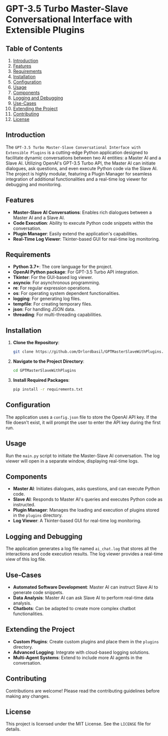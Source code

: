 # GPT-3.5 Turbo Master-Slave Conversational Interface with Extensible Plugins

## Table of Contents

1. [Introduction](#introduction)
2. [Features](#features)
3. [Requirements](#requirements)
4. [Installation](#installation)
5. [Configuration](#configuration)
6. [Usage](#usage)
7. [Components](#components)
8. [Logging and Debugging](#logging-and-debugging)
9. [Use-Cases](#use-cases)
10. [Extending the Project](#extending-the-project)
11. [Contributing](#contributing)
12. [License](#license)

## Introduction

The `GPT-3.5 Turbo Master-Slave Conversational Interface with Extensible Plugins` is a cutting-edge Python application designed to facilitate dynamic conversations between two AI entities: a Master AI and a Slave AI. Utilizing OpenAI's GPT-3.5 Turbo API, the Master AI can initiate dialogues, ask questions, and even execute Python code via the Slave AI. The project is highly modular, featuring a Plugin Manager for seamless integration of additional functionalities and a real-time log viewer for debugging and monitoring.

## Features

- **Master-Slave AI Conversations**: Enables rich dialogues between a Master AI and a Slave AI.
- **Code Execution**: Ability to execute Python code snippets within the conversation.
- **Plugin Manager**: Easily extend the application's capabilities.
- **Real-Time Log Viewer**: Tkinter-based GUI for real-time log monitoring.
  
## Requirements

- **Python 3.7+**: The core language for the project.
- **OpenAI Python package**: For GPT-3.5 Turbo API integration.
- **Tkinter**: For the GUI-based log viewer.
- **asyncio**: For asynchronous programming.
- **re**: For regular expression operations.
- **os**: For operating system dependent functionalities.
- **logging**: For generating log files.
- **tempfile**: For creating temporary files.
- **json**: For handling JSON data.
- **threading**: For multi-threading capabilities.

## Installation

1. **Clone the Repository**:
    ```bash
    git clone https://github.com/Drlordbasil/GPTMasterSlaveWithPlugins.git
    ```
2. **Navigate to the Project Directory**:
    ```bash
    cd GPTMasterSlaveWithPlugins
    ```
3. **Install Required Packages**:
    ```bash
    pip install -r requirements.txt
    ```

## Configuration

The application uses a `config.json` file to store the OpenAI API key. If the file doesn't exist, it will prompt the user to enter the API key during the first run.

## Usage

Run the `main.py` script to initiate the Master-Slave AI conversation. The log viewer will open in a separate window, displaying real-time logs.

## Components

- **Master AI**: Initiates dialogues, asks questions, and can execute Python code.
- **Slave AI**: Responds to Master AI's queries and executes Python code as instructed.
- **Plugin Manager**: Manages the loading and execution of plugins stored in the `plugins` directory.
- **Log Viewer**: A Tkinter-based GUI for real-time log monitoring.

## Logging and Debugging

The application generates a log file named `ai_chat.log` that stores all the interactions and code execution results. The log viewer provides a real-time view of this log file.

## Use-Cases

- **Automated Software Development**: Master AI can instruct Slave AI to generate code snippets.
- **Data Analysis**: Master AI can ask Slave AI to perform real-time data analysis.
- **Chatbots**: Can be adapted to create more complex chatbot functionalities.
  
## Extending the Project

- **Custom Plugins**: Create custom plugins and place them in the `plugins` directory.
- **Advanced Logging**: Integrate with cloud-based logging solutions.
- **Multi-Agent Systems**: Extend to include more AI agents in the conversation.

## Contributing

Contributions are welcome! Please read the contributing guidelines before making any changes.

## License

This project is licensed under the MIT License. See the `LICENSE` file for details.
